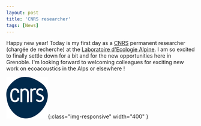 ```yaml
---
layout: post
title: 'CNRS researcher'
tags: [News]
---
```


Happy new year! Today is my first day as a [CNRS](https://www.cnrs.fr/en) permanent researcher (chargée de recherche) at the [Laboratoire d'Ecologie Alpine](https://leca.osug.fr/). I am so excited to finally settle down for a bit and for the new opportunities here in Grenoble. I'm looking forward to welcoming colleagues for exciting new work on ecoacoustics in the Alps or elsewhere !

![diapo](/assets/img/logoCNRS.svg){:class="img-responsive" width="400" }